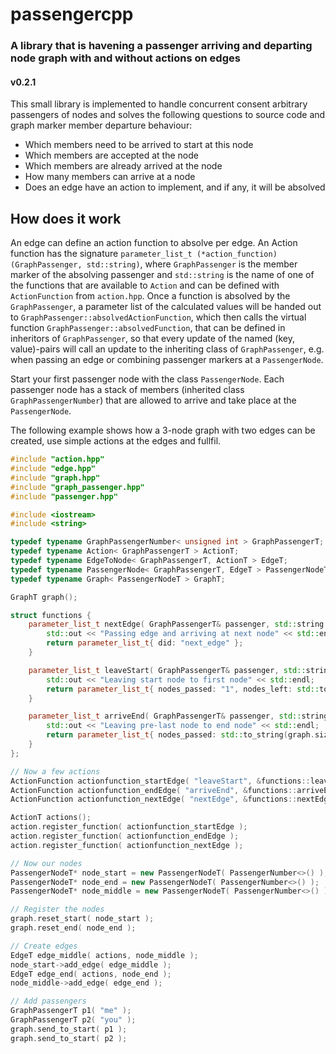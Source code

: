 # passengercpp
### A library that is havening a passenger arriving and departing node graph with and without actions on edges
#### v0.2.1

This small library is implemented to handle concurrent consent arbitrary passengers of nodes and solves the following questions to source code and graph marker member departure behaviour:

* Which members need to be arrived to start at this node
* Which members are accepted at the node
* Which members are already arrived at the node
* How many members can arrive at a node
* Does an edge have an action to implement, and if any, it will be absolved

## How does it work

An edge can define an action function to absolve per edge. An Action function has the signature `parameter_list_t (*action_function)(GraphPassenger, std::string)`, where `GraphPassenger` is the member marker of the absolving passenger and `std::string` is the name of one of the functions that are available to `Action` and can be defined with `ActionFunction` from `action.hpp`. Once a function is absolved by the `GraphPassenger`, a parameter list of the calculated values will be handed out to `GraphPassenger::absolvedActionFunction`, which then calls the virtual function `GraphPassenger::absolvedFunction`, that can be defined in inheritors of `GraphPassenger`, so that every update of the named (key, value)-pairs will call an update to the inheriting class of `GraphPassenger`, e.g. when passing an edge or combining passenger markers at a `PassengerNode`.

Start your first passenger node with the class `PassengerNode`. Each passenger node has a stack of members (inherited class `GraphPassengerNumber`) that are allowed to arrive and take place at the `PassengerNode`.

The following example shows how a 3-node graph with two edges can be created, use simple actions at the edges and fullfil.

```c++
#include "action.hpp"
#include "edge.hpp"
#include "graph.hpp"
#include "graph_passenger.hpp"
#include "passenger.hpp"

#include <iostream>
#include <string>

typedef typename GraphPassengerNumber< unsigned int > GraphPassengerT;
typedef typename Action< GraphPassengerT > ActionT;
typedef typename EdgeToNode< GraphPassengerT, ActionT > EdgeT;
typedef typename PassengerNode< GraphPassengerT, EdgeT > PassengerNodeT;
typedef typename Graph< PassengerNodeT > GraphT;

GraphT graph();

struct functions {
    parameter_list_t nextEdge( GraphPassengerT& passenger, std::string funcname ) {
        std::out << "Passing edge and arriving at next node" << std::endl;
        return parameter_list_t{ did: "next_edge" };
    }

    parameter_list_t leaveStart( GraphPassengerT& passenger, std::string funcname ) {
        std::out << "Leaving start node to first node" << std::endl;
        return parameter_list_t{ nodes_passed: "1", nodes_left: std::to_string(graph.size()-1) };
    }

    parameter_list_t arriveEnd( GraphPassengerT& passenger, std::string funcname ) {
        std::out << "Leaving pre-last node to end node" << std::endl;
        return parameter_list_t{ nodes_passed: std::to_string(graph.size()-1), nodes_left: "1" };
    }
};

// Now a few actions
ActionFunction actionfunction_startEdge( "leaveStart", &functions::leaveStart );
ActionFunction actionfunction_endEdge( "arriveEnd", &functions::arriveEnd );
ActionFunction actionfunction_nextEdge( "nextEdge", &functions::nextEdge );

ActionT actions();
action.register_function( actionfunction_startEdge );
action.register_function( actionfunction_endEdge );
action.register_function( actionfunction_nextEdge );

// Now our nodes
PassengerNodeT* node_start = new PassengerNodeT( PassengerNumber<>() );
PassengerNodeT* node_end = new PassengerNodeT( PassengerNumber<>() );
PassengerNodeT* node_middle = new PassengerNodeT( PassengerNumber<>() );

// Register the nodes
graph.reset_start( node_start );
graph.reset_end( node_end );

// Create edges
EdgeT edge_middle( actions, node_middle );
node_start->add_edge( edge_middle );
EdgeT edge_end( actions, node_end );
node_middle->add_edge( edge_end );

// Add passengers
GraphPassengerT p1( "me" );
GraphPassengerT p2( "you" );
graph.send_to_start( p1 );
graph.send_to_start( p2 );
```
